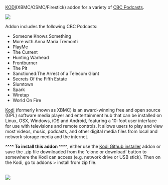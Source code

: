<a href="kodi.tv">KODI<a>(XBMC/OSMC/Firestick) addon for a variety of <a href="https://www.cbc.ca/radio/podcasts">CBC Podcasts</a>.<br>

<img src="https://i.cbc.ca/1.4851944.1538750148!/fileImage/httpImage/image.png_gen/derivatives/16x9_780/cbc-podcasts.png"><br>

Addon includes the following CBC Podcasts:<br>

- Someone Knows Something<br>
- More with Anna Maria Tremonti<br>
- PlayMe<br>
- The Current<br>
- Hunting Warhead<br>
- Frontburner<br>
- The Pit<br>
- Sanctioned:The Arrest of a Telecom Giant<br>
- Secrets Of the Fifth Estate<br>
- Slumtown<br>
- Spark<br>
- Wiretap<br>
- World On Fire<br>

<a href="www.kodi.tv">Kodi</a> (formerly known as XBMC) is an award-winning free and open source (GPL) software media player and entertainment hub that can be installed on Linux, OSX, Windows, iOS and Android, featuring a 10-foot user interface for use with televisions and remote controls. It allows users to play and view most videos, music, podcasts, and other digital media files from local and network storage media and the internet.<br>

<b>^^^^ To install this addon ^^^^</b>, either use the <a href="https://www.tvaddons.co/github-browser-kodi/">Kodi Github installer</a> addon or save the .zip file downloaded from the 'clone or download' button to somewhere the Kodi can access (e.g. network drive or USB stick). Then on the Kodi, go to addons > install from zip file.<br>

<br><a href="http://www.kodi.tv"><img src="https://kodi.tv/sites/default/files/page/field_image/about--devices.jpg">
